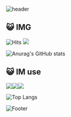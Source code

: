 ![header](https://capsule-render.vercel.app/api?type=waving&color=auto&height=300&section=header&text=Hello%20World&fontSize=80&desc=ummm%20Bye%20World!&animation=fadeIn)
## :smiley_cat: IMG

![Hits](https://hits.seeyoufarm.com/api/count/incr/badge.svg?url=https%3A%2F%2Fgithub.com%2Fimage1212&count_bg=%23000000&title_bg=%23000000&icon=github.svg&icon_color=%23FFFFF0&title=GitHub&edge_flat=false)
<img src="https://img.shields.io/badge/이미지%231234-5865F2?style=flat-square&logo=Discord&logoColor=white"/>

![Anurag's GitHub stats](https://github-readme-stats.vercel.app/api?username=image1212&theme=dark)

## :smiley_cat: IM use

<img src="https://img.shields.io/badge/Python-3776AB?style=flat-square&logo=Python&logoColor=white"><img src="https://img.shields.io/badge/Node.JS-339933?style=flat-square&logo=Node.js&logoColor=white"><img src="https://img.shields.io/badge/-C%23-000000?logo=Csharp&style=flat">

![Top Langs](https://github-readme-stats.vercel.app/api/top-langs/?username=image1212&theme=dark)

![Footer](https://capsule-render.vercel.app/api?type=waving&color=auto&height=200&section=footer)
